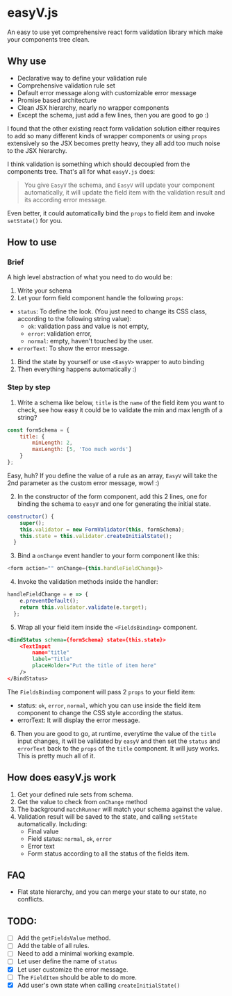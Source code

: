 # easyV.js

An easy to use yet comprehensive react form validation library which make your components tree clean.

## Why use

- Declarative way to define your validation rule
- Comprehensive validation rule set
- Default error message along with customizable error message
- Promise based architecture
- Clean JSX hierarchy, nearly no wrapper components
- Except the schema, just add a few lines, then you are good to go :)


I found that the other existing react form validation solution either requires to add so many different kinds of wrapper components or using `props` extensively so the JSX becomes pretty heavy, they all add too much noise to the JSX hierarchy.

I think validation is something which should decoupled from the components tree. That's all for what `easyV.js` does:

>You give `EasyV` the schema, and `EasyV` will update your component automatically, it will update the field item with the validation result and its according error message.

Even better, it could automatically bind the `props` to field item and invoke `setState()` for you.

## How to use

### Brief

A high level abstraction of what you need to do would be:

1. Write your schema
1. Let your form field component handle the following `props`:
 - `status`: To define the look. (You just need to change its CSS class, according to the following string value):
     - `ok`: validation pass and value is not empty,
     - `error`: validation error,
     - `normal`: empty, haven't touched by the user.
 - `errorText`: To show the error message.
1. Bind the state by yourself or use `<EasyV>` wrapper to auto binding
1. Then everything happens automatically :)

### Step by step

1.  Write a schema like below, `title` is the `name` of the field item you want to check, see how easy it could be to validate the min and max length of a string?

```javascript
const formSchema = {
    title: {
        minLength: 2,
        maxLength: [5, 'Too much words']
    }
};
```

Easy, huh? If you define the value of a rule as an array, `EasyV` will take the 2nd parameter as the custom error message, wow! :)

2. In the constructor of the form component, add this 2 lines, one for binding the schema to `easyV` and one for generating the initial state.

```javascript
constructor() {
    super();
    this.validator = new FormValidator(this, formSchema);
    this.state = this.validator.createInitialState();
  }
```

3. Bind a `onChange` event handler to your form component like this:

``` javascript
<form action="" onChange={this.handleFieldChange}>
```

4. Invoke the validation methods inside the handler:

```javascript
handleFieldChange = e => {
    e.preventDefault();
    return this.validator.validate(e.target);
  };
```

5. Wrap all your field item inside the `<FieldsBinding>` component.

```xml
<BindStatus schema={formSchema} state={this.state}>
    <TextInput
        name="title"
        label="Title"
        placeHolder="Put the title of item here"
    />
</BindStatus>
```

The `FieldsBinding` component will pass 2 `props` to your field item:

- status: `ok`, `error`, `normal`, which you can use inside the field item component to change the CSS style according the status.
- errorText: It will display the error message.

6. Then you are good to go, at runtime, everytime the value of the `title` input changes, it will be validated by `easyV` and then set the `status` and `errorText` back to the `props` of the `title` component. It will jusy works. This is pretty much all of it.

## How does easyV.js work

1. Get your defined rule sets from schema.
1. Get the value to check from `onChange` method
1. The background `matchRunner` will match your schema against the value.
1. Validation result will be saved to the state, and calling `setState` automatically. Including:
    - Final value
    - Field status: `normal`, `ok`, `error`
    - Error text
    - Form status according to all the status of the fields item.

## FAQ

- Flat state hierarchy, and you can merge your state to our state, no conflicts.


## TODO:
- [ ] Add the `getFieldsValue` method.
- [ ] Add the table of all rules.
- [ ] Need to add a minimal working example.
- [ ] Let user define the name of `status`
- [x] Let user customize the error message.
- [ ] The `FieldItem` should be able to do more.
- [x] Add user's own state when calling `createInitialState()`